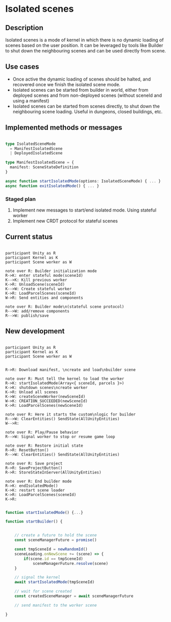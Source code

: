 # Isolated scenes

## Description

Isolated scenes is a mode of kernel in which there is no dynamic loading of scenes based on the user position. It can be leveraged by tools like Builder to shut down the neighbouring scenes and can be used directly from scene.

## Use cases

- Once active the dynamic loading of scenes should be halted, and recovered once we finish the isolated scene mode.
- Isolated scenes can be started from builder in world, either from deployed scenes and from non-deployed scenes (without sceneId and using a manifest)
- Isolated scenes can be started from scenes directly, to shut down the neighbouring scene loading. Useful in dungeons, closed buildings, etc.

## Implemented methods or messages

```typescript

type IsolatedSceneMode
  = ManifestIsolatedScene
  | DeployedIsolatedScene

type ManifestIsolatedScene = {
  manifest: SceneStateDefinition
}

async function startIsolatedMode(options: IsolatedSceneMode) { ... }
async function exitIsolatedMode() { ... }

```

### Staged plan

1. Implement new messages to start/end isolated mode. Using stateful worker
2. Implement new CRDT protocol for stateful scenes

## Current status

```sequence

participant Unity as R
participant Kernel as K
participant Scene worker as W

note over R: Builder initialization mode
R->K: enter stateful mode(sceneId)
K-->K: Kill previous worker
K->R: UnloadScene(sceneId)
K-->W: Create stateful worker
K->R: LoadParcelScenes(sceneId)
W->R: Send entities and components

note over R: Builder mode\n(stateful scene protocol)
R-->W: add/remove components
R-->W: publish/save
```

## New development

```sequence

participant Unity as R
participant Kernel as K
participant Scene worker as W


R->R: Download manifest, \ncreate and load\nbuilder scene

note over R: Must tell the kernel to load the worker
R->K: startIsolatedMode(Array<{ sceneId, parcels }>)
K->K: shutdown scenes\ncreate worker
K->R: Unload all scenes
K->W: createSceneWorker(newSceneId)
W->K: CREATION_SUCCEEDED(newSceneId)
K->R: LoadParcelScenes(newSceneId)

note over R: Here it starts the custom\nlogic for builder
R-->W: ClearEntities() SendState(AllUnityEntities)
W-->R:

note over R: Play/Pause behavior
R-->W: Signal worker to stop or resume game loop

note over R: Restore initial state
R->R: ResetButton()
R-->W: ClearEntities() SendState(AllUnityEntities)

note over R: Save project
R->R: SaveProjectButton()
R->R: StoreStateInServer(AllUnityEntities)

note over R: End builder mode
R->K: endIsolatedMode()
K->K: restart scene loader
K->R: LoadParcelScenes(sceneId)
K->R:
```

```typescript

function startIsolatedMode() {...}

function startBuilder() {


    // create a future to hold the scene
    const sceneManagerFuture = promise()

    const tmpSceneId = newRandomId()
    sceneLoading.onNewScene += (scene) => {
        if(scene.id == tmpSceneId)
            sceneManagerFuture.resolve(scene)
    }

    // signal the kernel
    await startIsolatedMode(tmpSceneId)

    // wait for scene created
    const createdSceneManager = await sceneManagerFuture

    // send manifest to the worker scene

}
```
